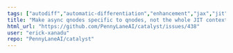 ```yaml
---
tags: ["autodiff","automatic-differentiation","enhancement","jax","jit","llvm","mlir","pennylane","python","qir","quantum","quantum-compiler","quantum-computing"]
title: "Make async qnodes specific to qnodes, not the whole JIT context."
html_url: "https://github.com/PennyLaneAI/catalyst/issues/438"
user: "erick-xanadu"
repo: "PennyLaneAI/catalyst"
---
```


